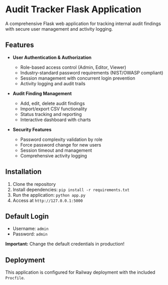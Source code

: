 # Audit Tracker Flask Application

A comprehensive Flask web application for tracking internal audit findings with secure user management and activity logging.

## Features

- **User Authentication & Authorization**
  - Role-based access control (Admin, Editor, Viewer)
  - Industry-standard password requirements (NIST/OWASP compliant)
  - Session management with concurrent login prevention
  - Activity logging and audit trails

- **Audit Finding Management**
  - Add, edit, delete audit findings
  - Import/export CSV functionality
  - Status tracking and reporting
  - Interactive dashboard with charts

- **Security Features**
  - Password complexity validation by role
  - Force password change for new users
  - Session timeout and management
  - Comprehensive activity logging

## Installation

1. Clone the repository
2. Install dependencies: `pip install -r requirements.txt`
3. Run the application: `python app.py`
4. Access at `http://127.0.0.1:5000`

## Default Login

- Username: `admin`
- Password: `admin`

**Important:** Change the default credentials in production!

## Deployment

This application is configured for Railway deployment with the included `Procfile`.
